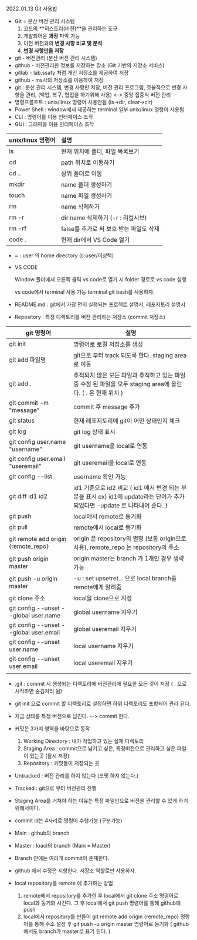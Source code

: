 2022_01_13 Git 사용법

- Git = 분산 버전 관리 시스템
  1. 코드의 **히스토리(버전)**을 관리하는 도구
  2. 개발되어온 **과정** 파악 가능
  3. 이전 버전과의 **변경 사항 비교 및 분석**
  4. **변경 사항만을 저장**
- git - 버전관리 (분산 버전 관리 시스템)
- github - 버전관리한 정보를 저장하는 장소 (Git 기반의 저장소 서비스)
- gitlab - lab.ssafy 처럼 개인 저장소를 제공하여 저장
- github - ms사의 저장소를 이용하여 저장
- git : 분산 관리 시스템, 변경 사항만 저장, 버전 관리 프로그램, 효율적으로 변경 사항을 관리, (백업, 복구, 협업을 하기위해 사용) <-> 중앙 집중식 버전 관리
- 명령프롬프트 : unix/linux 명령어 사용안됨 (ls->dir, clear->clr)
- Power Shell   : window에서 제공하는 terminal 일부 unix/linux 명령어 사용됨
- CLI : 명령어를 이용 인터페이스 조작
- GUI : 그래픽을 이용 인터페이스 조작

| unix/linux 명령어 | 설명                                    |
| :---------------- | :-------------------------------------- |
| ls                | 현재 위치에 폴더, 파일 목록보기         |
| cd <path>         | path 위치로 이동하기                    |
| cd ..             | 상위 폴더로 이동                        |
| mkdir <name>      | name 폴더 생성하기                      |
| touch <name>      | name 파일 생성하기                      |
| rm <name>         | name 삭제하기                           |
| rm -r <name>      | dir name 삭제하기 (-r : 리컬시브)       |
| rm -rf <name>     | false를 추가로 써 보호 받는 파일도 삭제 |
| code .            | 현재 dir에서 VS Code 열기               |

- ~ : user 의 home directory (c:user/이상택)

- VS CODE

  Window 폴더에서 오른쪽 클릭 vs code로 열기 시 folder 경로로 vs code 실행

  vs code에서 terminal 사용 가능 terminal git bash를 사용하자.

- README.md : git에서 가장 먼저 실행되는 프로젝트 설명서, 레포지토리 설명서

- Repository : 특정 디렉토리를 버전 관리하는 저장소 (commit 저장소)

| git 명령어                             | 설명                                                         |
| -------------------------------------- | ------------------------------------------------------------ |
| git init                               | 명령어로 로컬 저장소를 생성                                  |
| git add 파일명                         | git으로 부터 track 되도록 한다. staging area로 이동          |
| git add .                              | 추적되지 않은 모든 파일과 추적하고 있는 파일 중 수정 된 파일을 모두 staging area에 올린다. ( . 은 현재 위치 ) |
| git commit -m "message"                | commit 후 message 추가                                       |
| git status                             | 현재 레포지토리에 git이 어떤 상태인지 체크                   |
| git log                                | git log 상태 표시                                            |
| git config user.name "username"        | git username을 local로 연동                                  |
| git config user.email "useremail"      | git useremail을 local로 연동                                 |
| git config --list                      | username 확인 가능                                           |
| git diff id1 id2                       | id1 기준으로 id2 비교 ( id1 에서 변경 되는 부분을 표시 ex) id1에 update라는 단어가 추가되었다면 -update 로 나타내어 준다. ) |
| git push                               | local에서 remote로 동기화                                    |
| git pull                               | remote에서 local로 동기화                                    |
| git remote add origin {remote_repo}    | origin 은 repository의 별명 (보통 origin으로 사용), remote_repo 는 repository의 주소 |
| git push origin master                 | origin master는 branch 가 1개인 경우 생략 가능               |
| git push -u origin master              | -u : set upsetret... 으로 local branch를 remote에게 알려줌   |
| git clone 주소                         | local을 clone으로 지정                                       |
| git config --unset --global user.name  | global username 지우기                                       |
| git config --unset --global user.email | global useremail 지우기                                      |
| git config --unset user.name           | local username 지우기                                        |
| git config --unset user.email          | local useremail 지우기                                       |
|                                        |                                                              |

- .git : commit 시 생성되는 디렉토리에 버전관리에 필요한 모든 것이 저장 ( . 으로 시작하면 숨김처리 됨)
- git init 으로 commit 할 디렉토리로 설정하면 하위 디렉토리도 포함되어 관리 된다.
- 지금 상태를 특정 버전으로 남긴다. --> commit 한다.
- 커밋은 3가지 영역을 바탕으로 동작
  1. Working Directory : 내가 작업하고 있는 실제 디렉토리
  2. Staging Area : commit으로 남기고 싶은, 특정버전으로 관리하고 싶은 파일이 있는곳 (잠시 저장)
  3. Repository : 커밋들이 저장되는 곳

- Untracked : 버전 관리를 하지 않는다 (코밋 하지 않는다.)
- Tracked : git으로 부터 버전관리 진행
- Staging Area를 거쳐야 하는 이유는 특정 파일만으로 버전을 관리할 수 있게 하기 위해서이다.
- commit id는 4자리로 명령어 수행가능 (구분가능)
- Main : github의 branch
- Master : loacl의 branch (Main = Master)
- Branch 안에는 여러개 commit이 존재한다.
- github 에서 수정은 지향한다. 저장소 역할로만 사용하자.
- local repository를 remote 에 추가하는 방법
  1. remote에서 repository를 추가한 후 local에서 git clone 주소 명령어로 local과 동기화 시킨다.
     그 후 local에서 git push 명령어를 통해 github에 push
  2. local에서 repository를 만들어 git remote add origin {remote_repo} 명령어를 통해 주소 설정 후
     git push -u origin master 명령어로 동기화 ( github에서도 branch가 master로 표기 된다. )